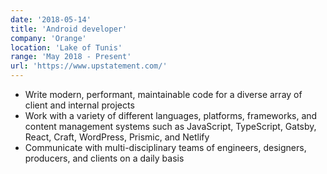 ```yaml
---
date: '2018-05-14'
title: 'Android developer'
company: 'Orange'
location: 'Lake of Tunis'
range: 'May 2018 - Present'
url: 'https://www.upstatement.com/'
---
```


- Write modern, performant, maintainable code for a diverse array of client and internal projects
- Work with a variety of different languages, platforms, frameworks, and content management systems such as JavaScript, TypeScript, Gatsby, React, Craft, WordPress, Prismic, and Netlify
- Communicate with multi-disciplinary teams of engineers, designers, producers, and clients on a daily basis
